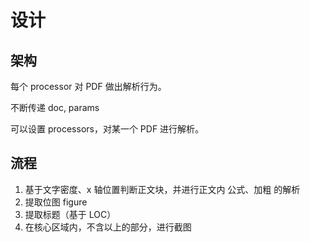 # 设计

## 架构

每个 processor 对 PDF 做出解析行为。

不断传递 doc, params

可以设置 processors，对某一个 PDF 进行解析。

## 流程

1. 基于文字密度、x 轴位置判断正文块，并进行正文内 公式、加粗 的解析
2. 提取位图 figure
3. 提取标题（基于 LOC）
4. 在核心区域内，不含以上的部分，进行截图
